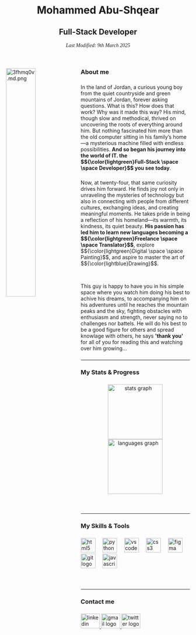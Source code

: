 <h1 align="center">Mohammed Abu-Shqear</h1>

###

<h2 align="center">Full-Stack Developer</h2>
<p style="font-family: Ponomar;" align="center"><em>
Last Modified: 9th March 2025</em></p><br>

###
<!--<a href="https://app.daily.dev/abushqear"><img src="https://api.daily.dev/devcards/v2/kW7pfigHzcNegIpJ75cFu.png?type=default&r=a95" width="356" alt="Mohammed Abu-Shqear's Dev Card" align="left"/></a>-->
<a href="https://freeimage.host/i/3fhmq0v"><img src="https://iili.io/3fhmq0v.md.png" alt="3fhmq0v.md.png" border="0" width="40%" align="left" ></a>


###

<h3 align="left">About me</h3>

###

<p align="left">In the land of Jordan, a curious young boy from the quiet countryside and green mountains of Jordan, forever asking questions. What is this? How does that work? Why was it made this way? His mind, though slow and methodical, thrived on uncovering the roots of everything around him. But nothing fascinated him more than the old computer sitting in his family’s home—a mysterious machine filled with endless possibilities. <strong>And so began his journey into the world of IT. the $${\color{lightgreen}Full-Stack \space \space Developer}$$ you see today</strong>.</p>

###

<p align="left">Now, at twenty-four, that same curiosity drives him forward. He finds joy not only in unraveling the mysteries of technology but also in connecting with people from different cultures, exchanging ideas, and creating meaningful moments. He takes pride in being a reflection of his homeland—its warmth, its kindness, its quiet beauty. <strong>His passion has led him to learn new languages becoming a $${\color{lightgreen}Freelance \space \space Translator}$$</strong>, explore $${\color{lightgreen}Digital \space \space Painting}$$, and aspire to master the art of $${\color{lightblue}Drawing}$$</strong>.</p><br>

<p align="left">This guy is happy to have you in his simple space where you watch him doing his best to achive his dreams, to accompanying him on his adventures until he reaches the mountain peaks and the sky, fighting obstacles with enthusiasm and strength, never saying no to challenges nor battels. He will do his best to be a good figure for others and spread knowlage with others, he says <strong>'thank you'</strong> for all of you for reading this and watching over him growing...</p>

###
###


<hr>
<h3 align="left">My Stats & Progress</h3>

###

<div align="center">
  <img src="https://github-readme-stats.vercel.app/api?username=abushqear-dev&hide_title=false&hide_rank=false&show_icons=true&include_all_commits=true&count_private=true&disable_animations=false&theme=merko&locale=en&hide_border=false&order=1" height="150" alt="stats graph"  />
  <img src="https://github-readme-stats.vercel.app/api/top-langs?username=abushqear-dev&locale=en&hide_title=false&layout=compact&card_width=320&langs_count=5&theme=merko&hide_border=false&order=2" height="150" alt="languages graph"  />
</div>

</div>

###

<br><hr>
<h3 align="left">My Skills & Tools</h3>

###

<div align="left">
  <img src="https://cdn.jsdelivr.net/gh/devicons/devicon/icons/html5/html5-original.svg" height="40" alt="html5 logo"  />
  <img width="12" />
  <img src="https://cdn.jsdelivr.net/gh/devicons/devicon/icons/python/python-original.svg" height="40" alt="python logo"  />
  <img width="12" />
  <img src="https://cdn.jsdelivr.net/gh/devicons/devicon/icons/vscode/vscode-original.svg" height="40" alt="vscode logo"  />
  <img width="12" />
  <img src="https://cdn.jsdelivr.net/gh/devicons/devicon/icons/css3/css3-original.svg" height="40" alt="css3 logo"  />
  <img width="12" />
  <img src="https://cdn.jsdelivr.net/gh/devicons/devicon/icons/figma/figma-original.svg" height="40" alt="figma logo"  />
  <img width="12" />
  <img src="https://cdn.jsdelivr.net/gh/devicons/devicon/icons/git/git-original.svg" height="40" alt="git logo"  />
  <img width="12" />
  <img src="https://cdn.jsdelivr.net/gh/devicons/devicon/icons/javascript/javascript-original.svg" height="40" alt="javascript logo"  />
</div>

###

<br><hr>
<h3 align="left">Contact me</h3>

###

<div align="left">
  <a href="https://www.linkedin.com/in/abushqear-dev/" target="_blank">
    <img src="https://raw.githubusercontent.com/maurodesouza/profile-readme-generator/master/src/assets/icons/social/linkedin/default.svg" width="52" height="40" alt="linkedin logo"  />
  </a>
  <a href="m.abushqear.dev@gmail.com" target="_blank">
    <img src="https://raw.githubusercontent.com/maurodesouza/profile-readme-generator/master/src/assets/icons/social/gmail/default.svg" width="52" height="40" alt="gmail logo"  />
  </a>
  <a href="https://x.com/abushqear_dev" target="_blank">
    <img src="https://raw.githubusercontent.com/maurodesouza/profile-readme-generator/master/src/assets/icons/social/twitter/default.svg" width="52" height="40" alt="twitter logo"  />
  </a>
</div>
